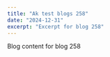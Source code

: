 ```yaml
---
title: "Ak test blogs 258"
date: "2024-12-31"
excerpt: "Excerpt for blog 258"
---
```


Blog content for blog 258